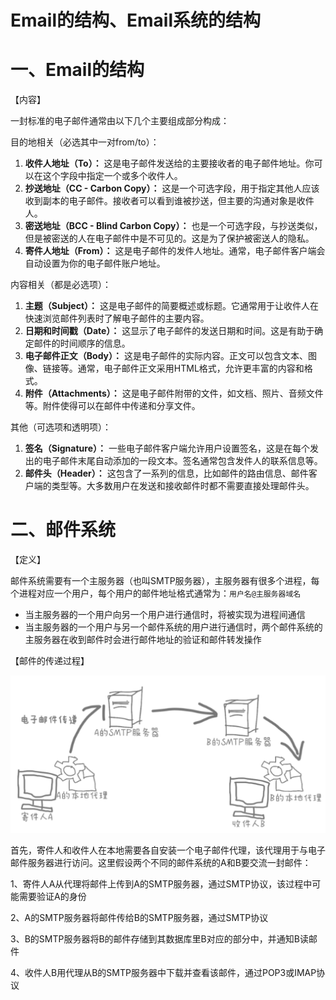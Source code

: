 # Email的结构、Email系统的结构

# 一、Email的结构

【内容】

一封标准的电子邮件通常由以下几个主要组成部分构成：

目的地相关（必选其中一对from/to）：

1. **收件人地址（To）：** 这是电子邮件发送给的主要接收者的电子邮件地址。你可以在这个字段中指定一个或多个收件人。
2. **抄送地址（CC - Carbon Copy）：** 这是一个可选字段，用于指定其他人应该收到副本的电子邮件。接收者可以看到谁被抄送，但主要的沟通对象是收件人。
3. **密送地址（BCC - Blind Carbon Copy）：** 也是一个可选字段，与抄送类似，但是被密送的人在电子邮件中是不可见的。这是为了保护被密送人的隐私。
4. **寄件人地址（From）：** 这是电子邮件的发件人地址。通常，电子邮件客户端会自动设置为你的电子邮件账户地址。

内容相关（都是必选项）：

1. **主题（Subject）：** 这是电子邮件的简要概述或标题。它通常用于让收件人在快速浏览邮件列表时了解电子邮件的主要内容。
2. **日期和时间戳（Date）：** 这显示了电子邮件的发送日期和时间。这是有助于确定邮件的时间顺序的信息。
3. **电子邮件正文（Body）：** 这是电子邮件的实际内容。正文可以包含文本、图像、链接等。通常，电子邮件正文采用HTML格式，允许更丰富的内容和格式。
4. **附件（Attachments）：** 这是电子邮件附带的文件，如文档、照片、音频文件等。附件使得可以在邮件中传递和分享文件。

其他（可选项和透明项）：

1. **签名（Signature）：** 一些电子邮件客户端允许用户设置签名，这是在每个发出的电子邮件末尾自动添加的一段文本。签名通常包含发件人的联系信息等。
2. **邮件头（Header）：** 这包含了一系列的信息，比如邮件的路由信息、邮件客户端的类型等。大多数用户在发送和接收邮件时都不需要直接处理邮件头。

# 二、邮件系统

【定义】

邮件系统需要有一个主服务器（也叫SMTP服务器），主服务器有很多个进程，每个进程对应一个用户，每个用户的邮件地址格式通常为：`用户名@主服务器域名`

- 当主服务器的一个用户向另一个用户进行通信时，将被实现为进程间通信
- 当主服务器的一个用户与另一个邮件系统的用户进行通信时，两个邮件系统的主服务器在收到邮件时会进行邮件地址的验证和邮件转发操作

【邮件的传递过程】

![Untitled](Email%E7%9A%84%E7%BB%93%E6%9E%84%E3%80%81Email%E7%B3%BB%E7%BB%9F%E7%9A%84%E7%BB%93%E6%9E%84%208fec8787019c4820a917601bffedeff8/Untitled.png)

首先，寄件人和收件人在本地需要各自安装一个电子邮件代理，该代理用于与电子邮件服务器进行访问。这里假设两个不同的邮件系统的A和B要交流一封邮件：

1、寄件人A从代理将邮件上传到A的SMTP服务器，通过SMTP协议，该过程中可能需要验证A的身份

2、A的SMTP服务器将邮件传给B的SMTP服务器，通过SMTP协议

3、B的SMTP服务器将B的邮件存储到其数据库里B对应的部分中，并通知B读邮件

4、收件人B用代理从B的SMTP服务器中下载并查看该邮件，通过POP3或IMAP协议